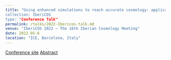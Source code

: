 ```yaml
---
title: "Using enhanced simulations to reach accurate cosmology: applications to Primordial Non-Gaussianities
collection: IberiCOS
type: "Conference Talk"
permalink: /talks/2022-Ibericos-talk.md
venue: "IberiCOS 2022 – The 16th Iberian Cosmology Meeting"
date: 2022-05-6
location: "ICE, Barcelona, Italy"
---
```


[Conference site](https://indico.ice.csic.es/event/27/overview)
[Abstract]([https://moriond.in2p3.fr/2022/Cosmology/transparencies/03_wednesday/02_afternoon/04_avila.pdf](https://indico.ice.csic.es/event/27/contributions/490/))
